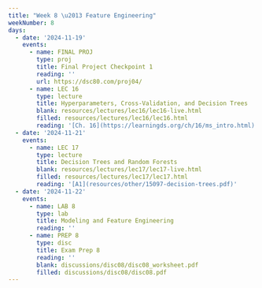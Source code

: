 ```yaml
---
title: "Week 8 \u2013 Feature Engineering"
weekNumber: 8
days:
  - date: '2024-11-19'
    events:
      - name: FINAL PROJ
        type: proj
        title: Final Project Checkpoint 1
        reading: ''
        url: https://dsc80.com/proj04/
      - name: LEC 16
        type: lecture
        title: Hyperparameters, Cross-Validation, and Decision Trees
        blank: resources/lectures/lec16/lec16-live.html
        filled: resources/lectures/lec16/lec16.html
        reading: '[Ch. 16](https://learningds.org/ch/16/ms_intro.html)'
  - date: '2024-11-21'
    events:
      - name: LEC 17
        type: lecture
        title: Decision Trees and Random Forests
        blank: resources/lectures/lec17/lec17-live.html
        filled: resources/lectures/lec17/lec17.html
        reading: '[A1](resources/other/15097-decision-trees.pdf)'
  - date: '2024-11-22'
    events:
      - name: LAB 8
        type: lab
        title: Modeling and Feature Engineering
        reading: ''
      - name: PREP 8
        type: disc
        title: Exam Prep 8
        reading: ''
        blank: discussions/disc08/disc08_worksheet.pdf
        filled: discussions/disc08/disc08.pdf
---
```

